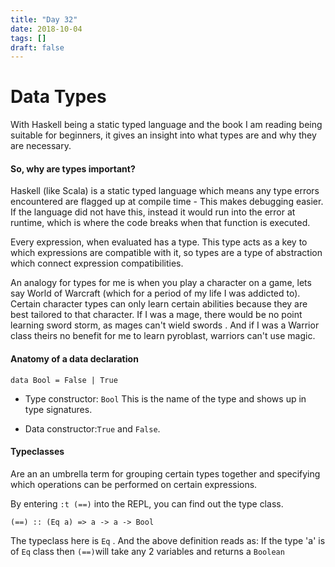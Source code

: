 ```yaml
---
title: "Day 32"
date: 2018-10-04
tags: []
draft: false
---
```


# Data Types

With Haskell being a static typed language and the book I am reading being suitable for beginners, it gives an insight into what types are and why they are necessary.

#### So, why are types important?
Haskell (like Scala) is a static typed language which means any type errors encountered are flagged up at compile time - This makes debugging easier. If the language did not have this, instead it would run into the error at runtime, which is where the code breaks when that function is executed.

Every expression, when evaluated has a type. This type acts as a key to which expressions are compatible with it, so types are a type of abstraction which connect expression compatibilities.

An analogy for types for me is when you play a character on a game, lets say World of Warcraft (which for a period of my life I was addicted to). Certain character types can only learn certain abilities because they are best tailored to that character. If I was a mage, there would be no point learning sword storm, as mages can't wield swords . And if I was a Warrior class theirs no benefit for me to learn pyroblast, warriors can't use magic.

#### Anatomy of a data declaration

```
data Bool = False | True
```

- Type constructor: `Bool`  This is the name of the type and shows up in type signatures.

- Data constructor:`True` and `False`.

#### Typeclasses
Are an an umbrella term for grouping certain types together and specifying which operations can be performed on certain expressions.

By entering `:t (==)` into the REPL, you can find out the type class.
```
(==) :: (Eq a) => a -> a -> Bool  
```

The typeclass here is `Eq` . And the above definition reads as:
If the type 'a' is of `Eq` class then `(==)`will take any 2 variables and returns a `Boolean`  
